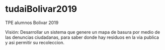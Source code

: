 # tudaiBolivar2019
TPE alumnos Bolivar 2019

Visión: Desarrollar un sistema que genere un mapa de basura por medio de las denuncias ciudadanas, para saber donde hay residuos en la via publica y asi permitir su recoleccion.
